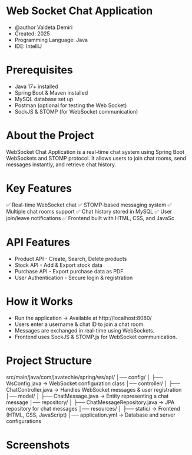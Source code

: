 # Web Socket Chat Application

 * @author Valdeta Demiri
 * Created: 2025
 * Programming Language: Java
 * IDE: IntelliJ

# Prerequisites

- Java 17+ installed
- Spring Boot & Maven installed
- MySQL database set up
- Postman (optional for testing the Web Socket)
- SockJS & STOMP (for WebSocket communication)

# About the Project

WebSocket Chat Application is a real-time chat system using Spring Boot WebSockets and STOMP protocol. It allows users to join chat rooms, send messages instantly, and retrieve chat history.

# Key Features

✅ Real-time WebSocket chat
✅ STOMP-based messaging system
✅ Multiple chat rooms support
✅ Chat history stored in MySQL
✅ User join/leave notifications
✅ Frontend built with HTML, CSS, and JavaSc


# API Features

- Product API - Create, Search, Delete products
- Stock API - Add & Export stock data
- Purchase API - Export purchase data as PDF
- User Authentication - Secure login & registration

# How it Works

* Run the application → Available at http://localhost:8080/
* Users enter a username & chat ID to join a chat room.
* Messages are exchanged in real-time using WebSockets.
* Frontend uses SockJS & STOMP.js for WebSocket communication.

# Project Structure

src/main/java/com/javatechie/spring/ws/api/
│── config/
│   ├── WsConfig.java  -> WebSocket configuration class
│── controller/
│   ├── ChatController.java -> Handles WebSocket messages & user registration
│── model/
│   ├── ChatMessage.java -> Entity representing a chat message
│── repository/
│   ├── ChatMessageRepository.java -> JPA repository for chat messages
│── resources/
│   ├── static/ -> Frontend (HTML, CSS, JavaScript)
│── application.yml -> Database and server configurations


# Screenshots
